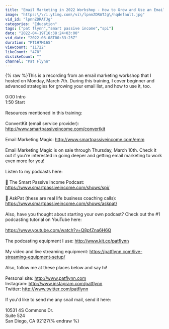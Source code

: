 ```yaml
---
title: "Email Marketing in 2022 Workshop - How to Grow and Use an Email List"
image: "https:\/\/i.ytimg.com\/vi\/lpnnZDRATJg\/hqdefault.jpg"
vid_id: "lpnnZDRATJg"
categories: "Education"
tags: ["pat flynn","smart passive income","spi"]
date: "2022-04-19T16:38:24+03:00"
vid_date: "2022-03-08T00:33:25Z"
duration: "PT1H7M16S"
viewcount: "11722"
likeCount: "478"
dislikeCount: ""
channel: "Pat Flynn"
---
```

{% raw %}This is a recording from an email marketing workshop that I hosted on Monday, March 7th. During this training, I cover beginner and advanced strategies for growing your email list, and how to use it, too. <br /><br />0:00 Intro<br />1:50 Start<br /><br />Resources mentioned in this training:<br /><br />ConvertKit (email service provider): <a rel="nofollow" target="blank" href="http://www.smartpassiveincome.com/convertkit">http://www.smartpassiveincome.com/convertkit</a><br /><br />Email Marketing Magic: <a rel="nofollow" target="blank" href="http://www.smartpassiveincome.com/emm">http://www.smartpassiveincome.com/emm</a><br /><br />Email Marketing Magic is on sale through Thursday, March 10th. Check it out if you're interested in going deeper and getting email marketing to work even more for you!<br /><br />Listen to my podcasts here:<br /><br />🎤 The Smart Passive Income Podcast: <a rel="nofollow" target="blank" href="https://www.smartpassiveincome.com/shows/spi/">https://www.smartpassiveincome.com/shows/spi/</a><br /><br />🎤 AskPat (these are real life business coaching calls): <a rel="nofollow" target="blank" href="https://www.smartpassiveincome.com/shows/askpat/">https://www.smartpassiveincome.com/shows/askpat/</a><br /><br />Also, have you thought about starting your own podcast? Check out the #1 podcasting tutorial on YouTube here:<br /><br /><a rel="nofollow" target="blank" href="https://www.youtube.com/watch?v=Q8pfZna6H6Q">https://www.youtube.com/watch?v=Q8pfZna6H6Q</a><br /><br />The podcasting equipment I use: <a rel="nofollow" target="blank" href="http://www.kit.co/patflynn">http://www.kit.co/patflynn</a><br /><br />My video and live streaming equipment: <a rel="nofollow" target="blank" href="https://patflynn.com/live-streaming-equipment-setup/">https://patflynn.com/live-streaming-equipment-setup/</a><br /><br />Also, follow me at these places below and say hi!<br /><br />Personal site: <a rel="nofollow" target="blank" href="http://www.patflynn.com">http://www.patflynn.com</a><br />Instagram: <a rel="nofollow" target="blank" href="http://www.instagram.com/patflynn">http://www.instagram.com/patflynn</a><br />Twitter: <a rel="nofollow" target="blank" href="http://www.twitter.com/patflynn">http://www.twitter.com/patflynn</a><br /><br />If you'd like to send me any snail mail, send it here:<br /><br />10531 4S Commons Dr.<br />Suite 524<br />San Diego, CA 92127{% endraw %}
